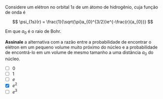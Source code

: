 Considere um elétron no orbital $1s$ de um átomo de hidrogênio, cuja função de onda é

$$
\psi_{1s}(r) = \frac{1}{\sqrt{\pi}a_{0}^{3/2}}e^{-\frac{r}{a_{0}}}
$$

Em que $a_{0}$ é o raio de Bohr.

**Assinale** a alternativa com a razão entre a probabilidade de encontrar o elétron em um pequeno volume muito próximo do núcleo e a probabilidade de encontrá-lo em um volume de mesmo tamanho a uma distância $a_{0}$ do núcleo.

- [ ] 0
- [ ] 1
- [ ] $e$
- [x] $e^{2}$
- [ ] $e^{3}$